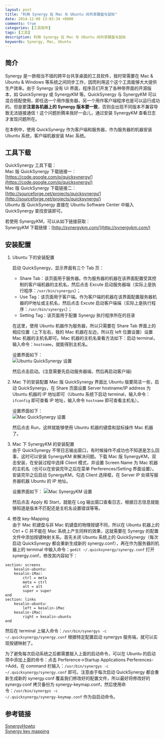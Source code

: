 ```yaml
---
layout: post
title: "利用 Synergy 在 Mac 与 Ubuntu 间共享键盘与鼠标"
date: 2014-12-08 13:03:34 +0800
comments: true
categories: [工具软件]
tags: [工具]
description: 利用 Synergy 在 Mac 与 Ubuntu 间共享键盘与鼠标
keywords: Synergy, Mac, Ubuntu
---
```


## 简介
Synergy 是一款相当不错的跨平台共享桌面的工具软件，我时常需要在 Mac & Ubuntu & Windows 等系统之间同步工作，因而利用这个这个工具能够大大提供生产效率。由于 Synergy 没有 UI 界面，程序员们开发了各种带界面的开源版本，如 QuickSynergy 或 SynergyKM 等。QuickSynergy 与 SynergyKM 可以混合搭配使用，即任选一个用作服务器，另一个用作客户端程序也是可以运行成功的。但是要**注意各机器上的 Synergy 版本要一致**，否则会出现不同版本不兼容导致无法链接通信！这个问题折腾来我好一会儿，通过安装 SynergyKM 查看日志才发现问题所在。

在本例中，使用 QuickSynergy 作为客户端和服务器，作为服务器的机器安装 Ubuntu 系统，客户端机器安装 Mac 系统。

<!--more-->

## 工具下载
QuickSynergy 工具下载：  
Mac 版 QuickSynergy 下载链接一：[https://code.google.com/p/quicksynergy/](https://code.google.com/p/quicksynergy/)    
Mac 版 QuickSynergy 下载链接二：[http://sourceforge.net/projects/quicksynergy/](http://sourceforge.net/projects/quicksynergy/)  
Ubuntu 版 QuickSynergy 直接在 Ubuntu Software Center 中输入 QuickSynergy 查找安装即可。

若使用 SynergyKM，可以从如下链接获取：  
SynergyKM 下载链接：[http://synergykm.com/](http://synergykm.com/)

## 安装配置
1. Ubuntu 下的安装配置

	启动 QuickSynergy，显示界面有三个 Tab 页：
	* Share Tab：该页面用于服务器。作为服务器的机器在该界面配置受其控制的客户端机器的主机名，然后点击 Excute 启动服务器端（实际上是执行程序：<code>/usr/bin/synergys</code>）；
	* Use Tag：该页面用于客户端。作为客户端的机器在该界面配置服务器机器的IP地址或主机名，然后点击 Excute 启动客户端端（实际上是执行程序：<code>/usr/bin/synergyc</code>）；
	* Setting Tag：该页面用于配置 Synergy 执行程序所在的目录
	
	在这里，使用 Ubuntu 机器作为服务器，所以只需要在 Share Tab 界面上的相应位置（上下左右，我的 Mac 机器在左边，所以在 left 位置设置）设置 Mac 机器的主机名即可。Mac 机器的主机名查看方法如下：启动 terminal，输入命令：<code>hostname</code>，就能得到主机名。  

	设置界面如下：  
	![Ubuntu QuickSynergy 设置](http://i.imgur.com/ZhCLJVS.png)

	然后点击启动。(注意需要先启动服务器端，然后再启动客户端)

2. Mac 下的安装配置
Mac 版 QuickSynergy 界面比 Ubuntu 版要简洁一些，启动 QuickSynergy，在 Share 页面设置 Server hostname/IP address 为 Ubuntu 机器的 IP 地址即可（Ubuntu 系统下启动 terminal，输入命令：<code>ifconfig</code> 即可查看 IP 地址，输入命令 <code>hostname</code> 即可查看主机名）。  

	设置界面如下：  
	![Mac QuickSynergy 设置](http://i.imgur.com/kKxpgnx.png)
	
	然后点击 Run，这样就能够使用 Ubuntu 机器的键盘和鼠标操作 Mac 机器了。

3. Mac 下 SynergyKM 的安装配置  
由于 QuickSynergy 不带日志输出窗口，有时候操作不成功也不知道是怎么回事，这时可以安装 SynergyKM 来解决问题。下载 Mac 版 SynergyKM，双击安装，在安装过程中选择 Client 模式，并设置 Screen Name 为 Mac 机器的主机名（也可以在安装完毕之后在菜单 Perferences/Setting 界面设置）。安装完毕之后启动 SynergyKM，勾选 Client 选择框，在 Server IP 处填写服务器机器 Ubuntu 的 IP 地址。  

	设置界面如下：
	![Mac SynergyKM 设置](http://i.imgur.com/nNcKVPg.png)

	然后点击 Apply 和 Start，就能在 Log 输出窗口查看日志，根据日志信息就能够知道是版本不匹配还是主机名设置错误等等。

4. 修改 key-Mapping  
由于 Mac 机键盘与非 Mac 机键盘的物理按键不同，所以在 Ubuntu 机器上的 Ctrl + C 并不能在 Mac 系统上产生同样的效果，这就需要在 Synergy 的配置文件中添加按键映射关系。首先关闭 Ubuntu 系统上的 QuickSynergy（每次启动 QuickSynergy 都会重新生成新的 synergy.conf），再在作为服务器的机器上的 terminal 中输入命令：<code>gedit ~/.quicksynergy/synergy.conf</code> 打开 synergy.conf，修改其内容如下：
```
section: screens
	kesalin-ubuntu:
	kesalin-iMac:
		ctrl = meta
		meta = ctrl
		alt = alt
		super = super
end
section: links
	kesalin-ubuntu:
		left = kesalin-iMac
	kesalin-iMac:
		right = kesalin-ubuntu
end
```  

然后在 terminal 上输入命令：<code>/usr/bin/synergys -c ~/.quicksynergy/synergy.conf</code> 根据特定配置启动 synergys 服务端，就可以实现按键映射了。

为了避免每次启动系统之后都需要敲入上面的启动命令，可以在 Ubuntu 的启动项中添加上面的命令：点击 Perference->Startup Applications Perferences->Add，在 command 栏输入：<code>/usr/bin/synergys -c ~/.quicksynergy/synergy.conf</code> 即可。注意由于每次启动 QuickSynergy 都会重新生成新的 synergy.conf 覆盖我们修改好的配置文件，所以最好将修改好的 synergy.conf 拷贝备份为 synergy-keymap.conf，然后使用命令：<code>/usr/bin/synergys -c ~/.quicksynergy/synergy-keymap.conf</code> 作为自启动命令。

## 参考链接
[SynergyHowto](https://help.ubuntu.com/community/SynergyHowto)  
[Synergy key mapping](http://superuser.com/questions/90223/synergy-key-mapping)  
